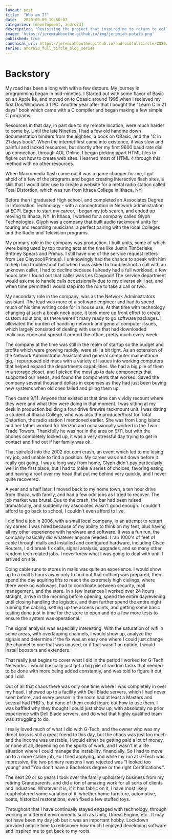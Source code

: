 ```yaml
---
layout: post
title:  "Who am I?"
date:   2020-09-09 10:50:07
categories: [development, android]
description: "Revisiting the project that inspired me to return to college after 20 years, and earn my Computer Science Degree"
image: 'https://jeremiahboothe.github.io/img/jeremiah-potato.png'
published: true
canonical_url: https://jeremiahboothe.github.io/androidfullcircle/2020/09/09/other.html
series: android_full_circle_blog_series
---
```


# Backstory

My road has been a long with with a few detours.  My journey in programming began in mid-nineties. I Started out with some flavor of Basic on an Apple IIe, and moved on to Qbasic around 1995 when I recieved my first Dos/Windows 3.1 PC.  Another year after that I bought the "Learn C in 21 days" book which came with a C compiler and began making a few simple C programs.

Resources in that day, in part due to my remote location, were much harder to come by. Until the late Nineties, I had a few old handme down documentation binders from the eighties, a book on QBasic, and the "C in 21 days book". When the internet first came into existence, it was slow and painful and lacked resources, but shortly after my first 9600 baud rate dial up connection, through AOL Online, I began picking apart HTML files to figure out how to create web sites. I learned most of HTML 4 through this method with no other resources.

When Macromedia flash came out it was a game changer for me, I got ahold of a few of the programs and began creating interactive flash sites, a skill that I would later use to create a website for a metal radio station called Total Distortion, which was run from Ithaca College in Ithaca, NY. 

Before then I graduated High school, and completed an Associates Degree in Information Technology - with a concentration in Network administration at ECPI. Eager to start my career, I began my job search, and ended up moving to Ithaca, NY.  In Ithaca, I worked for a company called Glyph Technologies. Glyph was a company that built audio rackmount units for touring and recording musicians, a perfect pairing with the local Colleges and the Radio and Television programs.

My primary role in the company was production.  I built units, some of which were being used by top touring acts at the time like Justin Timberlake, Brittney Spears and Primus. I still have one of the service request letters from Les Claypool(Primus). I unknowingly had the chance to speak with him to help him troubleshoot but when I was asked to troubleshoot a call with an unknown caller, I had to decline because I already had a full workload, a few hours later I found out that caller was Les Claypool!  The service department would ask me to handle calls occassionally due to my diverse skill set, and when time permitted I would step into the role to take a call or two.

My secondary role in the company, was as the Network Administrators assistant. The lead was more of a software engineer and had to spend much of his time writing code for in house use.  At that time with technology changing at such a break neck pace, it took more up front effort to create custom solutions, as there weren't many ready to go software packages. I alleviated the burden of handling network and general computer issues, which largely consisted of dealing with users that had downloaded malicious code and spread it around the office, pretty much every week. 

The company at the time was still in the realm of startup so the budget and profits which were growing rapidly, were still a bit tight. As an extension of the Network Administrator Assistant and general computer mainentance gig, I repurposed old macs with a variety of issues into working computers that helped expand the departments capabilities. We had a big pile of them in a storage closet, and I picked the most up to date components that supported our needs, and found the components that worked. Saved the company several thousand dollars in expenses as they had just been buying new systems when old ones failed and piling them up.

Then came 9/11. Anyone that existed at that time can vividly recount where they were and what they were doing in that moment. I was sitting at my desk in production building a four drive firewire rackmount unit. I was dating a student at Ithaca College, who was also the producer/host for Total Distortion, the radio station I mentioned earlier. She was from Long Island and her father worked for Verizon and occassionally worked in the Twin Trade Towers. Thankfully he was not in the area on 9/11, but with the phones completely locked up, it was a very stressful day trying to get in contact and find out if her family was ok.

That spiraled into the 2002 dot com crash, an event which led to me losing my job, and unable to find a position. My career was shut down before it really got going.  I was a long way from home, Glyph didn't pay particularly well in the first place, but I had to make a series of choices, favoring eating and having a roof over my head that put me behind very quickly, and I never quite recovered.

A year and a half later, I moved back to my home town, a ten hour drive from Ithaca, with family, and had a few odd jobs as I tried to recover. The job market was brutal. Due to the crash, the bar had been raised dramatically, and suddenly my associates wasn't good enough.  I couldn't afford to go back to school, I couldn't even afford to live.

I did find a job in 2006, with a small local company, in an attempt to restart my career. I was hired because of my ability to think on my feet, plus having all my other experience with hardware and software. It was a fun run, the company basically did whatever anyone needed. I ran 1000's of feet of cable through malls and installed and configured hardware, including Cisco Routers, I did break fix calls, signal analysis, upgrades, and so many other random tech related jobs.  I never knew what I was going to deal with until I arrived on site. 

Doing cable runs to stores in malls was quite an experience. I would show up to a mall 5 hours away only to find out that nothing was prepared, then spend the day aquiring lifts to reach the extremely high cielings, where there were no walkways, had to coordinate between security, mall management, and the store. In a few instances I worked over 24 hours straight, arrive in the morning before opening, spend the entire day/evening until closing handling the logistics, and then further spend the entire night running the cabling, setting up the access points, and getting some basic testing done just in time for the store to open and do a few more tests to ensure the system was operational.

The signal analysis was especially interesting. With the saturation of wifi in some areas, with overlapping channels, I would show up, analyze the signals and determine if the fix was an easy one where I could just change the channel to one that was unused, or if that wasn't an option, I would install boosters and extenders.

That really just begins to cover what I did in the period I worked for G-Tech Networks. I would basically just get a big pile of random tasks that needed to be done with more being added constantly, and was told to figure it out, and I did.

Out of all that chaos there was only one time where I was completely in over my head. I showed up to a facility with Dell Blade servers, which I had never seen before, and every person in the room had at least a Masters and several had PHD's, but none of them could figure out how to use them. I was baffled why they thought I could just show up, with absolutely no prior experience with Dell Blade servers, and do what that highly qualified team was struggling to do.

I really loved much of what I did with G-Tech, and the owner who was my direct boss is still a great friend to this day, but the chaos was just too much and the income was unstable, I would either be getting paid a lot of money, or none at all, depending on the spurts of work, and I wasn't in a life situation where I could manage the instability, financially. So I had to move on to a more stable job, so I tried applying, and while my run at G-Tech was impressive, the two primary reasons I was rejected was "I looked too young" and "You don't have a Bachelors degree or the right Certifications.". 

The next 20 or so years I took over the family upholstery business from my retiring Grandparents, and did a ton of amazing work for all sorts of clients and industries. Whatever it is, if it has fabric on it, I have most likely reupholstered some variation of it, whether home furniture, automotive, boats, historical restorations, even fixed a few stuffed toys.

Throughout that I have continually stayed engaged with technology, through working in different environments such as Unity, Unreal Engine, etc.. It may not have been my day job but it was an important hobby.  Lockdown provided amplie time to rediscover how much I enjoyed developing software and inspired me to get back to my roots.